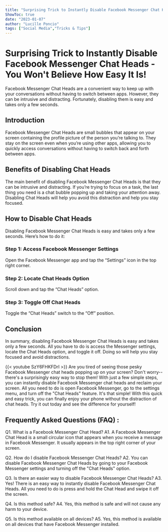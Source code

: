 ```yaml
---
title: "Surprising Trick to Instantly Disable Facebook Messenger Chat Heads - You Won't Believe How Easy It Is!"
ShowToc: true 
date: "2023-01-07"
author: "Lucille Poncio" 
tags: ["Social Media","Tricks & Tips"]
---
```

# Surprising Trick to Instantly Disable Facebook Messenger Chat Heads - You Won't Believe How Easy It Is!

Facebook Messenger Chat Heads are a convenient way to keep up with your conversations without having to switch between apps. However, they can be intrusive and distracting. Fortunately, disabling them is easy and takes only a few seconds.

## Introduction

Facebook Messenger Chat Heads are small bubbles that appear on your screen containing the profile picture of the person you’re talking to. They stay on the screen even when you’re using other apps, allowing you to quickly access conversations without having to switch back and forth between apps.

## Benefits of Disabling Chat Heads

The main benefit of disabling Facebook Messenger Chat Heads is that they can be intrusive and distracting. If you’re trying to focus on a task, the last thing you need is a chat bubble popping up and taking your attention away. Disabling Chat Heads will help you avoid this distraction and help you stay focused.

## How to Disable Chat Heads

Disabling Facebook Messenger Chat Heads is easy and takes only a few seconds. Here’s how to do it:

### Step 1: Access Facebook Messenger Settings

Open the Facebook Messenger app and tap the “Settings” icon in the top right corner.

### Step 2: Locate Chat Heads Option

Scroll down and tap the “Chat Heads” option.

### Step 3: Toggle Off Chat Heads

Toggle the “Chat Heads” switch to the “Off” position.

## Conclusion

In summary, disabling Facebook Messenger Chat Heads is easy and takes only a few seconds. All you have to do is access the Messenger settings, locate the Chat Heads option, and toggle it off. Doing so will help you stay focused and avoid distractions.

{{< youtube SzY6FHKFDrI >}} 
Are you tired of seeing those pesky Facebook Messenger chat heads popping up on your screen? Don't worry--there's a surprisingly easy way to stop them! With just a few simple steps, you can instantly disable Facebook Messenger chat heads and reclaim your screen. All you need to do is open Facebook Messenger, go to the settings menu, and turn off the "Chat Heads" feature. It's that simple! With this quick and easy trick, you can finally enjoy your phone without the distraction of chat heads. Try it out today and see the difference for yourself!

## Frequently Asked Questions (FAQ) :
Q1. What is a Facebook Messenger Chat Head?
A1. A Facebook Messenger Chat Head is a small circular icon that appears when you receive a message in Facebook Messenger. It usually appears in the top right corner of your screen. 

Q2. How do I disable Facebook Messenger Chat Heads?
A2. You can disable Facebook Messenger Chat Heads by going to your Facebook Messenger settings and turning off the "Chat Heads" option. 

Q3. Is there an easier way to disable Facebook Messenger Chat Heads?
A3. Yes! There is an easy way to instantly disable Facebook Messenger Chat Heads. All you need to do is press and hold the Chat Head and swipe it off the screen. 

Q4. Is this method safe?
A4. Yes, this method is safe and will not cause any harm to your device. 

Q5. Is this method available on all devices?
A5. Yes, this method is available on all devices that have Facebook Messenger installed.


